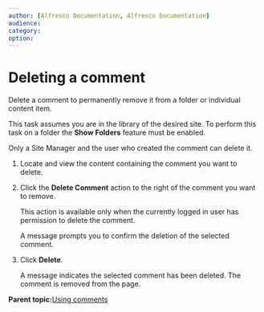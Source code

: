 ```yaml
---
author: [Alfresco Documentation, Alfresco Documentation]
audience: 
category: 
option: 
---
```


# Deleting a comment

Delete a comment to permanently remove it from a folder or individual content item.

This task assumes you are in the library of the desired site. To perform this task on a folder the **Show Folders** feature must be enabled.

Only a Site Manager and the user who created the comment can delete it.

1.  Locate and view the content containing the comment you want to delete.

2.  Click the **Delete Comment** action to the right of the comment you want to remove.

    This action is available only when the currently logged in user has permission to delete the comment.

    A message prompts you to confirm the deletion of the selected comment.

3.  Click **Delete**.

    A message indicates the selected comment has been deleted. The comment is removed from the page.


**Parent topic:**[Using comments](../concepts/library-comments.md)


